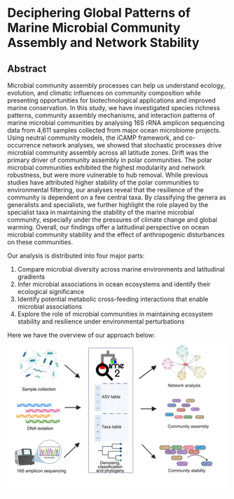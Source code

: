 # Deciphering Global Patterns of Marine Microbial Community Assembly and Network Stability

## Abstract
Microbial community assembly processes can help us understand ecology, evolution, and climatic influences on community composition while presenting opportunities for biotechnological applications and improved marine conservation. In this study, we have investigated species richness patterns, community assembly mechanisms, and interaction patterns of marine microbial communities by analysing 16S rRNA amplicon sequencing data from 4,611 samples collected from major ocean microbiome projects. Using neutral community models, the iCAMP framework, and co-occurrence network analyses, we showed that stochastic processes drive microbial community assembly across all latitude zones. Drift was the primary driver of community assembly in polar communities. The polar microbial communities exhibited the highest modularity and network robustness, but were more vulnerable to hub removal. While previous studies have attributed higher stability of the polar communities to environmental filtering, our analyses reveal that the resilience of the community is dependent on a few central taxa. By classifying the genera as generalists and specialists, we further highlight the role played by the specialist taxa in maintaining the stability of the marine microbial community, especially under the pressures of climate change and global warming. Overall, our findings offer a latitudinal perspective on ocean microbial community stability and the effect of anthropogenic disturbances on these communities. 

Our analysis is distributed into four major parts:
1. Compare microbial diversity across marine environments and latitudinal gradients
2. Infer microbial associations in ocean ecosystems and identify their ecological significance
3. Identify potential metabolic cross-feeding interactions that enable microbial associations
4. Explore the role of microbial communities in maintaining ecosystem stability and resilience under environmental perturbations

Here we have the overview of our approach below: 
![Description](/abstract.png)

